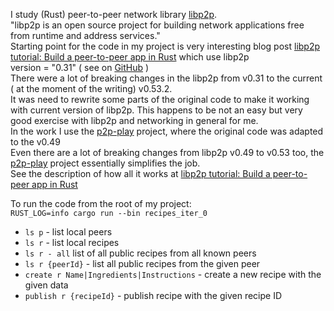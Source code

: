 I study (Rust) peer-to-peer network library [libp2p](https://github.com/libp2p/rust-libp2p).    
"libp2p is an open source project for building network applications free from runtime and address services."   
Starting point for the code in my project is very interesting blog post [libp2p tutorial: Build a peer-to-peer app in Rust](https://blog.logrocket.com/libp2p-tutorial-build-a-peer-to-peer-app-in-rust/) which use libp2p      
version = "0.31"  ( see on [GitHub](https://github.com/zupzup/rust-peer-to-peer-example/tree/main)    )  
There were a lot of breaking changes in the libp2p from v0.31 to the current ( at the moment of the writing) v0.53.2.   
It was need to rewrite some parts of the original code to make it working with current version of libp2p. 
This happens to be not an easy but very good exercise with libp2p and networking in general for me.   
In the work I use the [p2p-play](https://github.com/bhagdave/p2p-play/tree/main) project, where the original code was adapted to the v0.49    
Even there are a lot of breaking changes from libp2p v0.49 to v0.53 too, the [p2p-play](https://github.com/bhagdave/p2p-play/tree/main) project essentially simplifies the job.   
See the description of how all it works at [libp2p tutorial: Build a peer-to-peer app in Rust](https://blog.logrocket.com/libp2p-tutorial-build-a-peer-to-peer-app-in-rust/) 

To run the code from the root of my project:     
`RUST_LOG=info cargo run --bin recipes_iter_0`

+ `ls p` - list local peers
+ `ls r` - list local recipes
+ `ls r - all` list of all public recipes from all known peers
+ `ls r {peerId}` - list all public recipes from the given peer
+ `create r Name|Ingredients|Instructions` - create a new recipe with the given data
+ `publish r {recipeId}` - publish recipe with the given recipe ID





